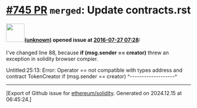 # [\#745 PR](https://github.com/ethereum/solidity/pull/745) `merged`: Update contracts.rst

#### <img src="(unknown)" width="50">[(unknown)]((unknown)) opened issue at [2016-07-27 07:28](https://github.com/ethereum/solidity/pull/745):

I've changed line 88, because **if (msg.sender == creator)** threw an exception in solidity browser compier.

Untitled:25:13: Error: Operator == not compatible with types address and contract TokenCreator
        if (msg.sender == creator)
            ^-------------------^





-------------------------------------------------------------------------------



[Export of Github issue for [ethereum/solidity](https://github.com/ethereum/solidity). Generated on 2024.12.15 at 06:45:24.]
